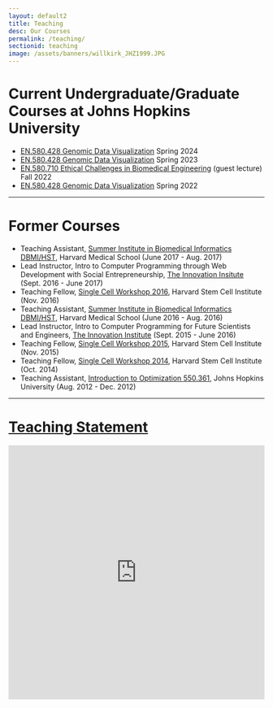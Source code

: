 ```yaml
---
layout: default2
title: Teaching
desc: Our Courses
permalink: /teaching/
sectionid: teaching
image: /assets/banners/willkirk_JHZ1999.JPG
---
```


# Current Undergraduate/Graduate Courses at Johns Hopkins University
- [EN.580.428 Genomic Data Visualization](https://jef.works/genomic-data-visualization-2024/) Spring 2024
- [EN.580.428 Genomic Data Visualization](https://jef.works/genomic-data-visualization-2023/) Spring 2023
- [EN.580.710 Ethical Challenges in Biomedical Engineering](https://jef.works/blog/2022/10/15/ethical-challenges-in-bme/) (guest lecture) Fall 2022
- [EN.580.428 Genomic Data Visualization](https://jef.works/genomic-data-visualization-2022/) Spring 2022

<hr>

# Former Courses
- Teaching Assistant, [Summer Institute in Biomedical Informatics DBMI/HST](https://dbmi.hms.harvard.edu/education/dbmi/hst-summer-institute-biomedical-informatics), Harvard Medical School (June 2017 - Aug. 2017)
- Lead Instructor, Intro to Computer Programming through Web Development with Social Entrepreneurship, [The Innovation Insitute](http://theinnovationinstitute.org/) (Sept. 2016 - June 2017)
- Teaching Fellow, [Single Cell Workshop 2016](http://hms-dbmi.github.io/scw/), Harvard Stem Cell Institute (Nov. 2016)
- Teaching Assistant, [Summer Institute in Biomedical Informatics DBMI/HST](https://dbmi.hms.harvard.edu/education/dbmi/hst-summer-institute-biomedical-informatics), Harvard Medical School (June 2016 - Aug. 2016)
- Lead Instructor, Intro to Computer Programming for Future Scientists and Engineers, [The Innovation Institute](http://theinnovationinstitute.org/) (Sept. 2015 - June 2016)
- Teaching Fellow, [Single Cell Workshop 2015](http://hms-dbmi.github.io/scw/), Harvard Stem Cell Institute (Nov. 2015)
- Teaching Fellow, [Single Cell Workshop 2014](http://pklab.med.harvard.edu/scw2014/), Harvard Stem Cell Institute (Oct. 2014)
- Teaching Assistant, [Introduction to Optimization 550.361](https://sites.google.com/site/jeftalks/), Johns Hopkins University (Aug. 2012 - Dec. 2012)

<hr>

# <a href="https://jean.fan/2023/11/25/teaching-statement.html">Teaching Statement</a>

<div align="center">
<iframe width="100%" height="500px" src="https://www.youtube.com/embed/Jco1r6hk6Z4?si=HvggztBygIw-v6uV" title="YouTube video player" frameborder="0" allow="accelerometer; autoplay; clipboard-write; encrypted-media; gyroscope; picture-in-picture; web-share" referrerpolicy="strict-origin-when-cross-origin" allowfullscreen></iframe>
</div>